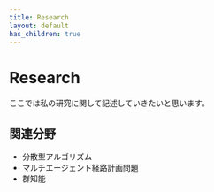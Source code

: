 ```yaml
---
title: Research
layout: default
has_children: true
---
```


# Research

ここでは私の研究に関して記述していきたいと思います。

## 関連分野
- 分散型アルゴリズム
- マルチエージェント経路計画問題
- 群知能